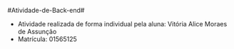 #Atividade-de-Back-end#

- Atividade realizada de forma individual pela aluna: Vitória Alice Moraes de Assunção
- Matrícula: 01565125
